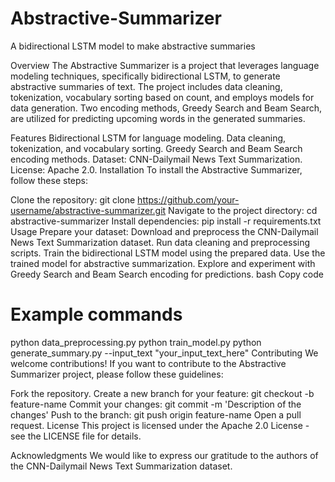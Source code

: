# Abstractive-Summarizer
A bidirectional LSTM model to make abstractive summaries

Overview
The Abstractive Summarizer is a project that leverages language modeling techniques, specifically bidirectional LSTM, to generate abstractive summaries of text. The project includes data cleaning, tokenization, vocabulary sorting based on count, and employs models for data generation. Two encoding methods, Greedy Search and Beam Search, are utilized for predicting upcoming words in the generated summaries.

Features
Bidirectional LSTM for language modeling.
Data cleaning, tokenization, and vocabulary sorting.
Greedy Search and Beam Search encoding methods.
Dataset: CNN-Dailymail News Text Summarization.
License: Apache 2.0.
Installation
To install the Abstractive Summarizer, follow these steps:

Clone the repository: git clone https://github.com/your-username/abstractive-summarizer.git
Navigate to the project directory: cd abstractive-summarizer
Install dependencies: pip install -r requirements.txt
Usage
Prepare your dataset: Download and preprocess the CNN-Dailymail News Text Summarization dataset.
Run data cleaning and preprocessing scripts.
Train the bidirectional LSTM model using the prepared data.
Use the trained model for abstractive summarization.
Explore and experiment with Greedy Search and Beam Search encoding for predictions.
bash
Copy code
# Example commands
python data_preprocessing.py
python train_model.py
python generate_summary.py --input_text "your_input_text_here"
Contributing
We welcome contributions! If you want to contribute to the Abstractive Summarizer project, please follow these guidelines:

Fork the repository.
Create a new branch for your feature: git checkout -b feature-name
Commit your changes: git commit -m 'Description of the changes'
Push to the branch: git push origin feature-name
Open a pull request.
License
This project is licensed under the Apache 2.0 License - see the LICENSE file for details.

Acknowledgments
We would like to express our gratitude to the authors of the CNN-Dailymail News Text Summarization dataset.
